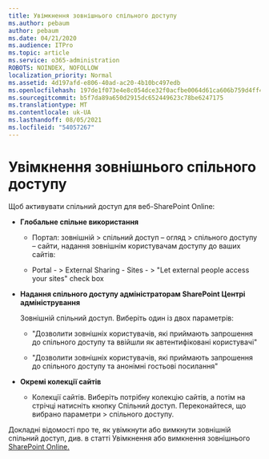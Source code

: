 ```yaml
---
title: Увімкнення зовнішнього спільного доступу
ms.author: pebaum
author: pebaum
ms.date: 04/21/2020
ms.audience: ITPro
ms.topic: article
ms.service: o365-administration
ROBOTS: NOINDEX, NOFOLLOW
localization_priority: Normal
ms.assetid: 4d197afd-e806-40ad-ac20-4b10bc497edb
ms.openlocfilehash: 197de1f073e4e8c054dce32f0acfbe0064d61ca606b759d4ff45e0bc8a4b5cab
ms.sourcegitcommit: b5f7da89a650d2915dc652449623c78be6247175
ms.translationtype: MT
ms.contentlocale: uk-UA
ms.lasthandoff: 08/05/2021
ms.locfileid: "54057267"
---
```

# <a name="enable-external-sharing"></a>Увімкнення зовнішнього спільного доступу

 Щоб активувати спільний доступ для веб-SharePoint Online:
  
- **Глобальне спільне використання**
    
  - Портал: зовнішній \> спільний доступ – огляд \> спільного доступу – сайти, надання зовнішнім користувачам доступу до ваших сайтів:
    
  - Portal - \> External Sharing - Sites - \> "Let external people access your sites" check box
    
- **Надання спільного доступу адміністраторам SharePoint Центрі адміністрування**
    
    Зовнішній спільний доступ. Виберіть один із двох параметрів:
    
  - "Дозволити зовнішніх користувачів, які приймають запрошення до спільного доступу та ввійшли як автентифіковані користувачі"
    
  - "Дозволити зовнішніх користувачів, які приймають запрошення до спільного доступу та анонімні гостьові посилання"
    
- **Окремі колекції сайтів**
    
  - Колекції сайтів. Виберіть потрібну колекцію сайтів, а потім на стрічці натисніть кнопку Спільний доступ. Переконайтеся, що вибрано параметри \> спільного доступу.
    
Докладні відомості про те, як увімкнути або вимкнути зовнішній спільний доступ, див. в статті Увімкнення або вимкнення зовнішнього [SharePoint Online.](https://go.microsoft.com/fwlink/?linkid=2047681&amp;clcid=0x409)
  

